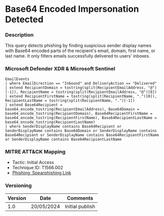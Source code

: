 # Base64 Encoded Impersonation Detected

### Description

This query detects phishing by finding suspicious sender display names with Base64 encoded parts of the recipient's email, domain, first name, or last name. It only filters emails successfully delivered to users' inboxes.

### Microsoft Defender XDR & Microsoft Sentinel
```
EmailEvents
| where EmailDirection == "Inbound" and DeliveryAction == "Delivered"
| extend RecipientDomain = tostring(split(RecipientEmailAddress, "@")[-1]), RecipientName = tostring(split(RecipientEmailAddress, "@")[0])
| extend RecipientFirstName = tostring(split(RecipientName, ".")[0]), RecipientLastName = tostring(split(RecipientName, ".")[-1])
| extend Base64Recipient = base64_encode_tostring(RecipientEmailAddress), Base64Domain = base64_encode_tostring(RecipientDomain), Base64RecipientFirstName = base64_encode_tostring(RecipientFirstName), Base64RecipientLastName = base64_encode_tostring(RecipientLastName)
| where SenderDisplayName contains Base64Recipient or SenderDisplayName contains Base64Domain or SenderDisplayName contains Base64Recipient or SenderDisplayName contains Base64RecipientFirstName or SenderDisplayName contains Base64RecipientLastName
```

### MITRE ATT&CK Mapping
- Tactic: Initial Access
- Technique ID: T1566.002
- [Phishing: Spearphishing Link](https://attack.mitre.org/techniques/T1566/002/)

### Versioning
| Version       | Date          | Comments                               |
| ------------- |---------------| ---------------------------------------|
| 1.0           | 20/05/2024    | Initial publish                        |
